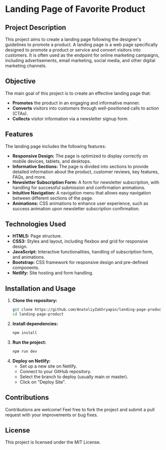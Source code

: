 # Landing Page of Favorite Product

## Project Description

This project aims to create a landing page following the designer's guidelines to promote a product. A landing page is a web page specifically designed to promote a product or service and convert visitors into customers. It is often used as the endpoint for online marketing campaigns, including advertisements, email marketing, social media, and other digital marketing channels.

## Objective

The main goal of this project is to create an effective landing page that:

- **Promotes** the product in an engaging and informative manner.
- **Converts** visitors into customers through well-positioned calls to action (CTAs).
- **Collects** visitor information via a newsletter signup form.

## Features

The landing page includes the following features:

- **Responsive Design:** The page is optimized to display correctly on mobile devices, tablets, and desktops.
- **Informative Sections:** The page is divided into sections to provide detailed information about the product, customer reviews, key features, FAQs, and more.
- **Newsletter Subscription Form:** A form for newsletter subscription, with handling for successful submission and confirmation animations.
- **Intuitive Navigation:** A navigation menu that allows easy navigation between different sections of the page.
- **Animations:** CSS animations to enhance user experience, such as success animation upon newsletter subscription confirmation.

## Technologies Used

- **HTML5:** Page structure.
- **CSS3:** Styles and layout, including flexbox and grid for responsive design.
- **JavaScript:** Interactive functionalities, handling of subscription form, and animations.
- **Bootstrap:** CSS framework for responsive design and pre-defined components.
- **Netlify:** Site hosting and form handling.

## Installation and Usage

1. **Clone the repository:**
   ```bash
   git clone https://github.com/AnatoliyZakhryapin/landing-page-product.git 
   cd landing-page-product

2. **Install dependencies:**  
    ```bash
   npm install

3. **Run the project:**  
     ```bash
   npm run dev

4. **Deploy on Netlify:**  
    - Set up a new site on Netlify.
    - Connect to your GitHub repository.
    - Select the branch to deploy (usually main or master).
    - Click on "Deploy Site".

## Contributions

Contributions are welcome! Feel free to fork the project and submit a pull request with your improvements or bug fixes.

## License

This project is licensed under the MIT License.